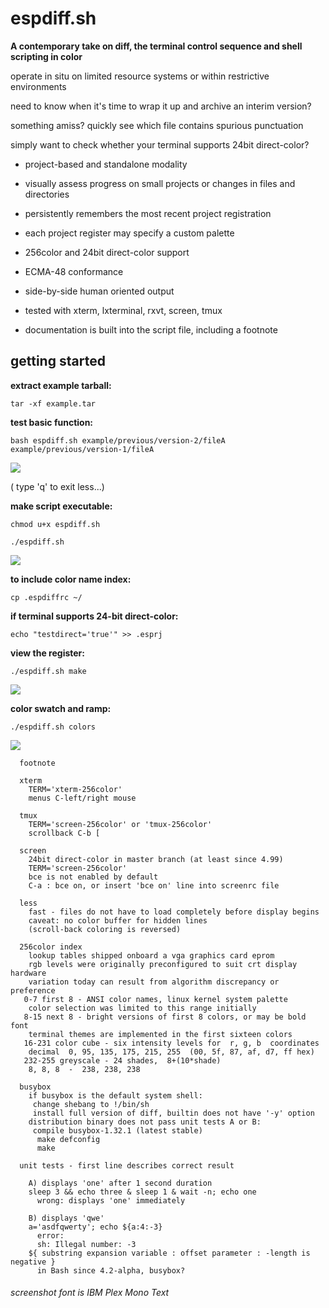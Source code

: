 # espdiff.sh

**A contemporary take on diff, the terminal control sequence and shell scripting in color**

operate in situ on limited resource systems or within restrictive environments

need to know when it's time to wrap it up and archive an interim version?

something amiss? quickly see which file contains spurious punctuation

simply want to check whether your terminal supports 24bit direct-color?

- project-based and standalone modality
- visually assess progress on small projects or changes in files and directories
- persistently remembers the most recent project registration
- each project register may specify a custom palette
- 256color and 24bit direct-color support

- ECMA-48 conformance
- side-by-side human oriented output
- tested with xterm, lxterminal, rxvt, screen, tmux
- documentation is built into the script file, including a footnote


## getting started

**extract example tarball:**

`tar -xf example.tar`

**test basic function:**

`bash espdiff.sh example/previous/version-2/fileA example/previous/version-1/fileA`


[![](screenshots/example.jpg)](screenshots/example.png)

( type 'q' to exit less...)


**make script executable:**

`chmod u+x espdiff.sh`

`./espdiff.sh`


[![](screenshots/example2.jpg)](screenshots/example2.png)


**to include color name index:**

`cp .espdiffrc ~/`

**if terminal supports 24-bit direct-color:**

`echo "testdirect='true'" >> .esprj`

**view the register:**

`./espdiff.sh make`


[![](screenshots/make.esprj.jpg)](screenshots/make.esprj.png)


**color swatch and ramp:**

`./espdiff.sh colors`


![](screenshots/colors.png)


```
  footnote

  xterm
    TERM='xterm-256color'
    menus C-left/right mouse

  tmux
    TERM='screen-256color' or 'tmux-256color'
    scrollback C-b [

  screen
    24bit direct-color in master branch (at least since 4.99)
    TERM='screen-256color'
    bce is not enabled by default
    C-a : bce on, or insert 'bce on' line into screenrc file

  less
    fast - files do not have to load completely before display begins
    caveat: no color buffer for hidden lines
    (scroll-back coloring is reversed)

  256color index
    lookup tables shipped onboard a vga graphics card eprom
    rgb levels were originally preconfigured to suit crt display hardware
    variation today can result from algorithm discrepancy or preference
   0-7 first 8 - ANSI color names, linux kernel system palette
    color selection was limited to this range initially
   8-15 next 8 - bright versions of first 8 colors, or may be bold font
    terminal themes are implemented in the first sixteen colors
   16-231 color cube - six intensity levels for  r, g, b  coordinates
    decimal  0, 95, 135, 175, 215, 255  (00, 5f, 87, af, d7, ff hex)
   232-255 greyscale - 24 shades,  8+(10*shade)
    8, 8, 8  -  238, 238, 238

  busybox
    if busybox is the default system shell:
     change shebang to !/bin/sh
     install full version of diff, builtin does not have '-y' option
    distribution binary does not pass unit tests A or B:
     compile busybox-1.32.1 (latest stable)
      make defconfig
      make

  unit tests - first line describes correct result

    A) displays 'one' after 1 second duration
    sleep 3 && echo three & sleep 1 & wait -n; echo one
      wrong: displays 'one' immediately

    B) displays 'qwe'
    a='asdfqwerty'; echo ${a:4:-3}
      error:
      sh: Illegal number: -3
    ${ substring expansion variable : offset parameter : -length is negative }
      in Bash since 4.2-alpha, busybox?

```


###### screenshot font is IBM Plex Mono Text
